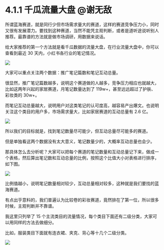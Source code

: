 # 4.1.1 千瓜流量大盘 @谢无敌

所谓蓝海赛道，就是同行少但市场需求量大的赛道，这样的赛道竞争压力小，同时又很有发展潜力。要找到这种赛道，当然不能凭主观判断，或者是道听途说听别人推荐。最靠谱的方法就是做市场调研，用数据来说话。

给大家推荐的第一个方法就是看千瓜数据的流量大盘，在行业流量大盘中，你可以查看到最近 30 天内，小红书各行业的笔记情况。

![](img/07eb424e27a9259a26076a6395c1272b.png)

大家可以重点关注两个数据：推广笔记篇数和笔记互动总量。

很显然，推广笔记篇数越多，说明这个赛道做的人越多，竞争压力相应也就越大，比如这两年兴起的家居赛道，月笔记数量达到了 119w+，甚至远远超过了护肤、彩妆类的 30w+。

而笔记互动总量越大，说明用户对这类笔记的认可度高，越容易产出爆文。也说明关注这个类目的用户多，市场需求量大，比如家居赛道的互动总量有 2.6 亿。

![](img/4ef1d4b8d305040777830d486edc8a2f.png)

所以我们的目标就是，找到笔记数量尽可能少，但互动总量尽可能多的赛道。

但是单独看这两个数据没有太大意义，笔记数量少的，大概率互动总量也会少。

那具体怎么去分析呢？大家可以把每个赛道的笔记数量和互动总量记下来，做成一个表格，然后算出笔记数和互动总量的比例，按照这个比值大小对表格进行排序，如下图。

![](img/0265b5f49b58b63e0e468d08256a3698.png)

比例值越小，说明笔记数量相对较少，互动总量相对较多，这种就是我们要找的蓝海赛道。

有点出乎意料的，我们普遍认为比较卷的彩妆赛道，竟然排在了第一位，所以很多时候，主观判断并不靠谱。

我这里只列举了 15 个主流类目的流量情况，每个类目下面还有二级分类，大家可以用同样的方法去做细分。

比如，服装类目下面就有连衣裙、夹克、背心等十几个二级分类。

![](img/7732f6d1470e6d422cafd8568aa3ac3f.png)